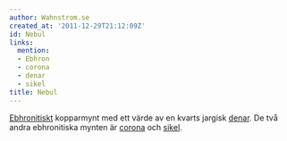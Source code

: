 ```yaml
---
author: Wahnstrom.se
created_at: '2011-12-29T21:12:09Z'
id: Nebul
links:
  mention:
  - Ebhron
  - corona
  - denar
  - sikel
title: Nebul
---
```


[Ebhronitiskt] kopparmynt med ett värde av en kvarts jargisk [denar]. De två andra ebhronitiska
mynten är [corona] och [sikel].

  [Ebhronitiskt]: Ebhron
  [denar]: denar
  [corona]: corona
  [sikel]: sikel